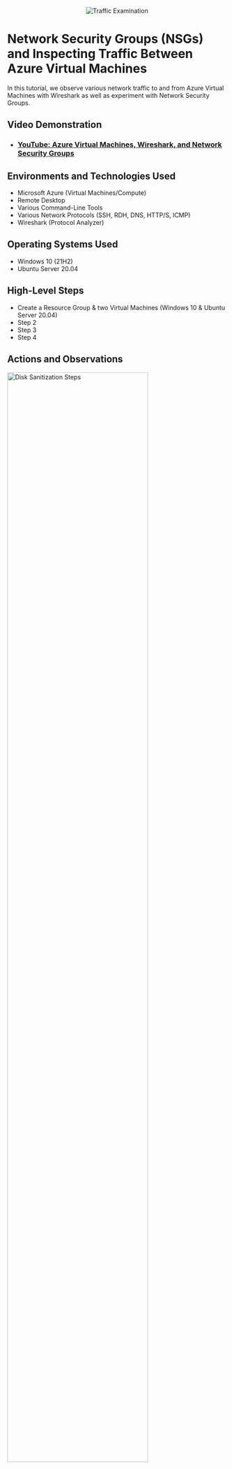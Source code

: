 <p align="center">
<img src="https://i.imgur.com/Ua7udoS.png" alt="Traffic Examination"/>
</p>

<h1>Network Security Groups (NSGs) and Inspecting Traffic Between Azure Virtual Machines</h1>
In this tutorial, we observe various network traffic to and from Azure Virtual Machines with Wireshark as well as experiment with Network Security Groups. <br />


<h2>Video Demonstration</h2>

- ### [YouTube: Azure Virtual Machines, Wireshark, and Network Security Groups](https://www.youtube.com)

<h2>Environments and Technologies Used</h2>

- Microsoft Azure (Virtual Machines/Compute)
- Remote Desktop
- Various Command-Line Tools
- Various Network Protocols (SSH, RDH, DNS, HTTP/S, ICMP)
- Wireshark (Protocol Analyzer)

<h2>Operating Systems Used </h2>

- Windows 10 (21H2)
- Ubuntu Server 20.04

<h2>High-Level Steps</h2>

- Create a Resource Group & two Virtual Machines (Windows 10 & Ubuntu Server 20.04)
- Step 2
- Step 3
- Step 4

<h2>Actions and Observations</h2>

 <p>
<img src="https://i.imgur.com/sTqUBJf.png" height="80%" width="80%" alt="Disk Sanitization Steps"/>
</p>
<p>
<p>
<img src="https://i.imgur.com/ZMXNHKq.png" height="80%" width="80%" alt="Disk Sanitization Steps"/>
</p>
<p>
</h2>STEP 1: CREATE A RESOURCE GROUP & VIRTUAL MACHINES</h2>

  - Create a Resource Group "RG-LabNP"
  - Create VM1 as a Windows 10 VM
  - Create VM2 as a Ubuntu Server 20.04
</p>
<br />

 <p>
<img src="https://i.imgur.com/YKpMsef.png" height="80%" width="80%" alt="Disk Sanitization Steps"/>
</p>
<p>
</h2>STEP 9: DOWNLOAD AND INSTALL VC_redist.86.exe</h2>

  - Google and Download VC_redist.8.exe
</p>
<br />

 <p>
<img src="https://i.imgur.com/YKpMsef.png" height="80%" width="80%" alt="Disk Sanitization Steps"/>
</p>
<p>
</h2>STEP 9: DOWNLOAD AND INSTALL VC_redist.86.exe</h2>

  - Google and Download VC_redist.8.exe
</p>
<br />
